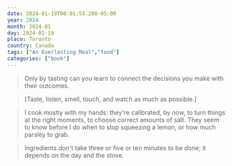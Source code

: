 ```yaml
---
date: 2024-01-19T00:01:53.298-05:00
year: 2024
month: 2024-01
day: 2024-01-19
place: Toronto
country: Canada
tags: ["An Everlasting Meal","food"]
categories: ["book"]
---
```

> Only by tasting can you learn to connect the decisions you make with their outcomes.

> [Taste, listen, smell, touch, and watch as much as possible.]

> I cook mostly with my hands: they're calibrated, by now, to turn things at the right moments, to choose correct amounts of salt. They seem to know before I do when to stop squeezing a lemon, or how much parsley to grab.

> Ingredients don't take three or five or ten minutes to be done; it depends on the day and the stove.
